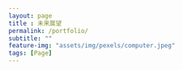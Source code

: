 ```yaml
--- 
layout: page
title : 未来展望
permalink: /portfolio/
subtitle: "" 
feature-img: "assets/img/pexels/computer.jpeg"
tags: [Page]
---
```


[//]: # ({% include portfolio.html %})
